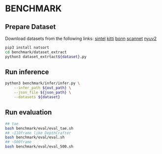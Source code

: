 # BENCHMARK

## Prepare Dataset
Download datasets from the following links:
[sintel](http://sintel.is.tue.mpg.de/) [kitti](https://www.cvlibs.net/datasets/kitti/) [bonn](https://www.ipb.uni-bonn.de/data/rgbd-dynamic-dataset/index.html) [scannet](http://www.scan-net.org/) [nyuv2](https://cs.nyu.edu/~fergus/datasets/nyu_depth_v2.html)

```bash
pip3 install natsort
cd benchmark/dataset_extract
python3 dataset_extrtact${dataset}.py
```

## Run inference
```bash
python3 benchmark/infer/infer.py \
    --infer_path ${out_path} \
    --json_file ${json_path} \
    --datasets ${dataset}
```

## Run evaluation
```bash
## tae
bash benchmark/eval/eval_tae.sh
## ~110frame like DepthCrafter
bash benchmark/eval/eval.sh
## ~500frame 
bash benchmark/eval/eval_500.sh
```
